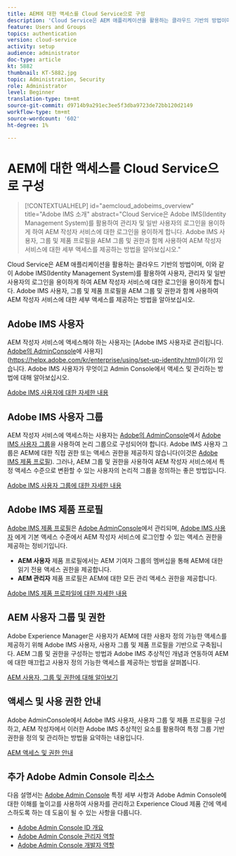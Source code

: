 ```yaml
---
title: AEM에 대한 액세스를 Cloud Service으로 구성
description: 'Cloud Service은 AEM 애플리케이션을 활용하는 클라우드 기반의 방법이며, 이와 같이 Adobe IMS(Identity Management System)를 활용하여 사용자, 관리자 및 일반 사용자의 로그인을 용이하게 하여 AEM 작성자 서비스에 대한 로그인을 용이하게 합니다. Adobe IMS 사용자, 사용자 그룹 및 제품 프로필이 모두 AEM 그룹 및 권한과 함께 사용하여 AEM 작성자에 대한 특정 액세스 권한을 제공하는 방법에 대해 알아보십시오.  '
feature: Users and Groups
topics: authentication
version: cloud-service
activity: setup
audience: administrator
doc-type: article
kt: 5882
thumbnail: KT-5882.jpg
topic: Administration, Security
role: Administrator
level: Beginner
translation-type: tm+mt
source-git-commit: d9714b9a291ec3ee5f3dba9723de72bb120d2149
workflow-type: tm+mt
source-wordcount: '602'
ht-degree: 1%

---
```



# AEM에 대한 액세스를 Cloud Service으로 구성

>[!CONTEXTUALHELP]
>id="aemcloud_adobeims_overview"
>title="Adobe IMS 소개"
>abstract="Cloud Service은 Adobe IMS(Identity Management System)를 활용하여 관리자 및 일반 사용자의 로그인을 용이하게 하여 AEM 작성자 서비스에 대한 로그인을 용이하게 합니다. Adobe IMS 사용자, 그룹 및 제품 프로필을 AEM 그룹 및 권한과 함께 사용하여 AEM 작성자 서비스에 대한 세부 액세스를 제공하는 방법을 알아보십시오."

Cloud Service은 AEM 애플리케이션을 활용하는 클라우드 기반의 방법이며, 이와 같이 Adobe IMS(Identity Management System)를 활용하여 사용자, 관리자 및 일반 사용자의 로그인을 용이하게 하여 AEM 작성자 서비스에 대한 로그인을 용이하게 합니다. Adobe IMS 사용자, 그룹 및 제품 프로필을 AEM 그룹 및 권한과 함께 사용하여 AEM 작성자 서비스에 대한 세부 액세스를 제공하는 방법을 알아보십시오.

## Adobe IMS 사용자

AEM 작성자 서비스에 액세스해야 하는 사용자는 [Adobe IMS 사용자로 관리됩니다. [Adobe의 AdminConsole](https://adminconsole.adobe.com)에 사용자](https://helpx.adobe.com/kr/enterprise/using/set-up-identity.html)이(가) 있습니다. Adobe IMS 사용자가 무엇이고 Admin Console에서 액세스 및 관리하는 방법에 대해 알아보십시오.

[Adobe IMS 사용자에 대한 자세한 내용](./adobe-ims-users.md)

## Adobe IMS 사용자 그룹

AEM 작성자 서비스에 액세스하는 사용자는 [Adobe의 AdminConsole](https://adminconsole.adobe.com)에서 [Adobe IMS 사용자 그룹](https://helpx.adobe.com/enterprise/using/user-groups.html)을 사용하여 논리 그룹으로 구성되어야 합니다. Adobe IMS 사용자 그룹은 AEM에 대한 직접 권한 또는 액세스 권한을 제공하지 않습니다(이것은 [Adobe IMS 제품 프로필](#adobe-ims-product-profiles)). 그러나, AEM 그룹 및 권한을 사용하여 AEM 작성자 서비스에서 특정 액세스 수준으로 변환할 수 있는 사용자의 논리적 그룹을 정의하는 좋은 방법입니다.

[Adobe IMS 사용자 그룹에 대한 자세한 내용](./adobe-ims-user-groups.md)

## Adobe IMS 제품 프로필

[Adobe IMS 제품 프로필](https://helpx.adobe.com/enterprise/using/manage-permissions-and-roles.html)은  [Adobe AdminConsole](https://adminconsole.adobe.com)에서 관리되며,  [Adobe IMS 사용자](#adobe-ims-users) 에게 기본 액세스 수준에서 AEM 작성자 서비스에 로그인할 수 있는 액세스 권한을 제공하는 정비기입니다.

+ __AEM 사용자__ 제품 프로필에서는 AEM 기여자 그룹의 멤버십을 통해 AEM에 대한 읽기 전용 액세스 권한을 제공합니다.
+ __AEM 관리자__ 제품 프로필은 AEM에 대한 모든 관리 액세스 권한을 제공합니다.

[Adobe IMS 제품 프로파일에 대한 자세한 내용](./adobe-ims-product-profiles.md)

## AEM 사용자 그룹 및 권한

Adobe Experience Manager은 사용자가 AEM에 대한 사용자 정의 가능한 액세스를 제공하기 위해 Adobe IMS 사용자, 사용자 그룹 및 제품 프로필을 기반으로 구축됩니다. AEM 그룹 및 권한을 구성하는 방법과 Adobe IMS 추상적인 개념과 연동하여 AEM에 대한 매끄럽고 사용자 정의 가능한 액세스를 제공하는 방법을 살펴봅니다.

[AEM 사용자, 그룹 및 권한에 대해 알아보기](./aem-users-groups-and-permissions.md)

## 액세스 및 사용 권한 안내

Adobe AdminConsole에서 Adobe IMS 사용자, 사용자 그룹 및 제품 프로필을 구성하고, AEM 작성자에서 이러한 Adobe IMS 추상적인 요소를 활용하여 특정 그룹 기반 권한을 정의 및 관리하는 방법을 요약하는 내용입니다.

[AEM 액세스 및 권한 안내](./walk-through.md)

## 추가 Adobe Admin Console 리소스

다음 설명서는 [Adobe Admin Console](https://adminconsole.adobe.com) 특정 세부 사항과 Adobe Admin Console에 대한 이해를 높이고를 사용하여 사용자를 관리하고 Experience Cloud 제품 간에 액세스하도록 하는 데 도움이 될 수 있는 사항을 다룹니다.

+ [Adobe Admin Console ID 개요](https://helpx.adobe.com/enterprise/using/identity.html)
+ [Adobe Admin Console 관리자 역할](https://helpx.adobe.com/enterprise/using/admin-roles.html)
+ [Adobe Admin Console 개발자 역할](https://helpx.adobe.com/enterprise/using/manage-developers.html)